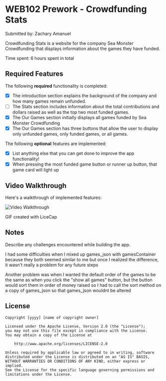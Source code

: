 # WEB102 Prework - Crowdfunding Stats

Submitted by: Zachary Amanuel

Crowdfunding Stats is a website for the company Sea Monster Crowdfunding that displays information about the games they have funded.

Time spent: 6 hours spent in total

## Required Features

The following **required** functionality is completed:

* [X] The introduction section explains the background of the company and how many games remain unfunded.
* [ ] The Stats section includes information about the total contributions and dollars raised as well as the top two most funded games.
* [X] The Our Games section initially displays all games funded by Sea Monster Crowdfunding
* [X] The Our Games section has three buttons that allow the user to display only unfunded games, only funded games, or all games.

The following **optional** features are implemented:

* [X] List anything else that you can get done to improve the app functionality!
* [X] When pressing the most funded game button or runner up button, that game card will light up

## Video Walkthrough

Here's a walkthrough of implemented features:

<img src='https://imgur.com/a/IMFA6YB' title='Video Walkthrough' width='' alt='Video Walkthrough' />

<!-- Replace this with whatever GIF tool you used! -->
GIF created with LiceCap
<!-- Recommended tools:
[Kap](https://getkap.co/) for macOS
[ScreenToGif](https://www.screentogif.com/) for Windows
[peek](https://github.com/phw/peek) for Linux. -->

## Notes

Describe any challenges encountered while building the app.

I had some difficulties when I mixed up games_json with gamesContainer because they both seemed similar to me but once I realized the difference, it wasn't really a problem for any future steps

Another problem was when I wanted the default order of the games to be the same as when you click the "show all games"  button, but the button would sort them in order of money raised so I had to call the sort method on a copy of games_json so that games_json wouldnt be altered

## License

    Copyright [yyyy] [name of copyright owner]

    Licensed under the Apache License, Version 2.0 (the "License");
    you may not use this file except in compliance with the License.
    You may obtain a copy of the License at

        http://www.apache.org/licenses/LICENSE-2.0

    Unless required by applicable law or agreed to in writing, software
    distributed under the License is distributed on an "AS IS" BASIS,
    WITHOUT WARRANTIES OR CONDITIONS OF ANY KIND, either express or implied.
    See the License for the specific language governing permissions and
    limitations under the License.
